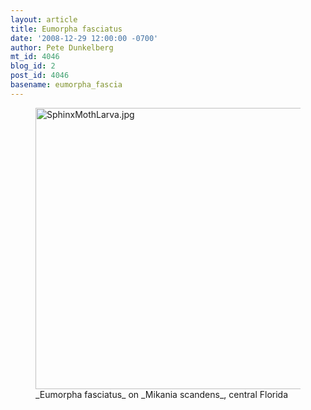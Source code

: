 ```yaml
---
layout: article
title: Eumorpha fasciatus
date: '2008-12-29 12:00:00 -0700'
author: Pete Dunkelberg
mt_id: 4046
blog_id: 2
post_id: 4046
basename: eumorpha_fascia
---
```

<figure>
<a href="http://www.silkmoths.bizland.com/efascfas.htm"><img src="http://pandasthumb.org/archives/2008/11/28/Dunk/SphinxMothLarva.jpg" alt="SphinxMothLarva.jpg" width="600" height="450" /></a>
<figcaption markdown="span">
_Eumorpha fasciatus_ on _Mikania scandens_, central Florida 


</figcaption>
</figure>
